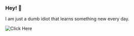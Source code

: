### Hey! 👋

I am just a dumb idiot that learns something new every day.

![Click Here](https://github-readme-stats.vercel.app/api?username=birbified&show_icons=true&theme=onedark)
